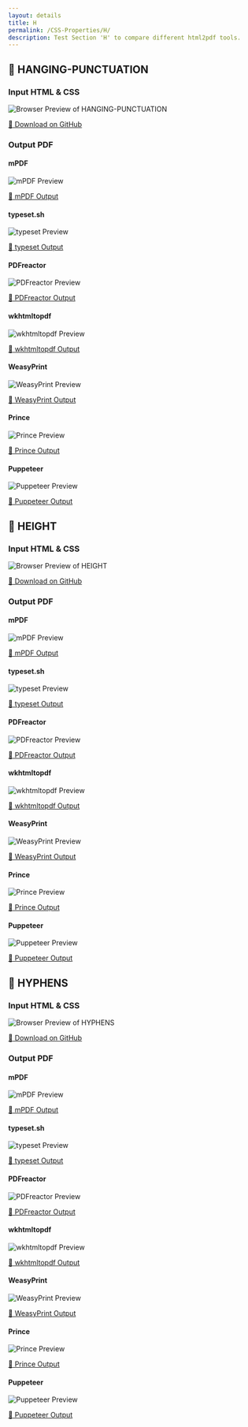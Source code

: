```yaml
---
layout: details
title: H
permalink: /CSS-Properties/H/
description: Test Section 'H' to compare different html2pdf tools.
---
```




## 🔬 HANGING-PUNCTUATION

### Input HTML & CSS

<div class="browser-mockup with-url">
    <div>
        <img src="/{{ page.path }}/../browser_screenshot__html_CSS_Properties_H_hanging-punctuation.html.pdf.png" alt="Browser Preview of HANGING-PUNCTUATION" />
    </div>
</div>
<p>
    <a href="https://raw.githubusercontent.com/azettl/compare.html2pdf.tools/master//html/CSS%20Properties/H/hanging-punctuation.html" target="_blank" rel="noopener">📄 Download on GitHub</a>
</p>

### Output PDF

<div class="details-boxes">
    <div>
        <h4>mPDF</h4>
        <img src="/{{ page.path }}/../mpdf__html_CSS_Properties_H_hanging-punctuation.html.png" alt="mPDF Preview" />
        <p>
            <a href="/{{ page.path }}/../mpdf__html_CSS_Properties_H_hanging-punctuation.html.pdf" target="_blank">📕 mPDF Output</a>
        </p>
    </div>
    <div>
        <h4>typeset.sh</h4>
        <img src="/{{ page.path }}/../typeset__html_CSS_Properties_H_hanging-punctuation.html.png" alt="typeset Preview" />
        <p>
            <a href="/{{ page.path }}/../typeset__html_CSS_Properties_H_hanging-punctuation.html.pdf" target="_blank">📕 typeset Output</a>
        </p>
    </div>
    <div>
        <h4>PDFreactor</h4>
        <img src="/{{ page.path }}/../pdfreactor__html_CSS_Properties_H_hanging-punctuation.html.png" alt="PDFreactor Preview" />
        <p>
            <a href="/{{ page.path }}/../pdfreactor__html_CSS_Properties_H_hanging-punctuation.html.pdf" target="_blank">📕 PDFreactor Output</a>
        </p>
    </div>
    <div>
        <h4>wkhtmltopdf</h4>
        <img src="/{{ page.path }}/../wkhtmltopdf__html_CSS_Properties_H_hanging-punctuation.html.png" alt="wkhtmltopdf Preview" />
        <p>
            <a href="/{{ page.path }}/../wkhtmltopdf__html_CSS_Properties_H_hanging-punctuation.html.pdf" target="_blank">📕 wkhtmltopdf Output</a>
        </p>
    </div>
    <div>
        <h4>WeasyPrint</h4>
        <img src="/{{ page.path }}/../weasyprint__html_CSS_Properties_H_hanging-punctuation.html.png" alt="WeasyPrint Preview" />
        <p>
            <a href="/{{ page.path }}/../weasyprint__html_CSS_Properties_H_hanging-punctuation.html.pdf" target="_blank">📕 WeasyPrint Output</a>
        </p>
    </div>
    <div>
        <h4>Prince</h4>
        <img src="/{{ page.path }}/../princexml__html_CSS_Properties_H_hanging-punctuation.html.png" alt="Prince Preview" />
        <p>
            <a href="/{{ page.path }}/../princexml__html_CSS_Properties_H_hanging-punctuation.html.pdf" target="_blank">📕 Prince Output</a>
        </p>
    </div>
    <div>
        <h4>Puppeteer</h4>
        <img src="/{{ page.path }}/../puppeteer__html_CSS_Properties_H_hanging-punctuation.html.png" alt="Puppeteer Preview" />
        <p>
            <a href="/{{ page.path }}/../puppeteer__html_CSS_Properties_H_hanging-punctuation.html.pdf" target="_blank">📕 Puppeteer Output</a>
        </p>
    </div>
</div>

## 🔬 HEIGHT

### Input HTML & CSS

<div class="browser-mockup with-url">
    <div>
        <img src="/{{ page.path }}/../browser_screenshot__html_CSS_Properties_H_height.html.pdf.png" alt="Browser Preview of HEIGHT" />
    </div>
</div>
<p>
    <a href="https://raw.githubusercontent.com/azettl/compare.html2pdf.tools/master//html/CSS%20Properties/H/height.html" target="_blank" rel="noopener">📄 Download on GitHub</a>
</p>

### Output PDF

<div class="details-boxes">
    <div>
        <h4>mPDF</h4>
        <img src="/{{ page.path }}/../mpdf__html_CSS_Properties_H_height.html.png" alt="mPDF Preview" />
        <p>
            <a href="/{{ page.path }}/../mpdf__html_CSS_Properties_H_height.html.pdf" target="_blank">📕 mPDF Output</a>
        </p>
    </div>
    <div>
        <h4>typeset.sh</h4>
        <img src="/{{ page.path }}/../typeset__html_CSS_Properties_H_height.html.png" alt="typeset Preview" />
        <p>
            <a href="/{{ page.path }}/../typeset__html_CSS_Properties_H_height.html.pdf" target="_blank">📕 typeset Output</a>
        </p>
    </div>
    <div>
        <h4>PDFreactor</h4>
        <img src="/{{ page.path }}/../pdfreactor__html_CSS_Properties_H_height.html.png" alt="PDFreactor Preview" />
        <p>
            <a href="/{{ page.path }}/../pdfreactor__html_CSS_Properties_H_height.html.pdf" target="_blank">📕 PDFreactor Output</a>
        </p>
    </div>
    <div>
        <h4>wkhtmltopdf</h4>
        <img src="/{{ page.path }}/../wkhtmltopdf__html_CSS_Properties_H_height.html.png" alt="wkhtmltopdf Preview" />
        <p>
            <a href="/{{ page.path }}/../wkhtmltopdf__html_CSS_Properties_H_height.html.pdf" target="_blank">📕 wkhtmltopdf Output</a>
        </p>
    </div>
    <div>
        <h4>WeasyPrint</h4>
        <img src="/{{ page.path }}/../weasyprint__html_CSS_Properties_H_height.html.png" alt="WeasyPrint Preview" />
        <p>
            <a href="/{{ page.path }}/../weasyprint__html_CSS_Properties_H_height.html.pdf" target="_blank">📕 WeasyPrint Output</a>
        </p>
    </div>
    <div>
        <h4>Prince</h4>
        <img src="/{{ page.path }}/../princexml__html_CSS_Properties_H_height.html.png" alt="Prince Preview" />
        <p>
            <a href="/{{ page.path }}/../princexml__html_CSS_Properties_H_height.html.pdf" target="_blank">📕 Prince Output</a>
        </p>
    </div>
    <div>
        <h4>Puppeteer</h4>
        <img src="/{{ page.path }}/../puppeteer__html_CSS_Properties_H_height.html.png" alt="Puppeteer Preview" />
        <p>
            <a href="/{{ page.path }}/../puppeteer__html_CSS_Properties_H_height.html.pdf" target="_blank">📕 Puppeteer Output</a>
        </p>
    </div>
</div>

## 🔬 HYPHENS

### Input HTML & CSS

<div class="browser-mockup with-url">
    <div>
        <img src="/{{ page.path }}/../browser_screenshot__html_CSS_Properties_H_hyphens.html.pdf.png" alt="Browser Preview of HYPHENS" />
    </div>
</div>
<p>
    <a href="https://raw.githubusercontent.com/azettl/compare.html2pdf.tools/master//html/CSS%20Properties/H/hyphens.html" target="_blank" rel="noopener">📄 Download on GitHub</a>
</p>

### Output PDF

<div class="details-boxes">
    <div>
        <h4>mPDF</h4>
        <img src="/{{ page.path }}/../mpdf__html_CSS_Properties_H_hyphens.html.png" alt="mPDF Preview" />
        <p>
            <a href="/{{ page.path }}/../mpdf__html_CSS_Properties_H_hyphens.html.pdf" target="_blank">📕 mPDF Output</a>
        </p>
    </div>
    <div>
        <h4>typeset.sh</h4>
        <img src="/{{ page.path }}/../typeset__html_CSS_Properties_H_hyphens.html.png" alt="typeset Preview" />
        <p>
            <a href="/{{ page.path }}/../typeset__html_CSS_Properties_H_hyphens.html.pdf" target="_blank">📕 typeset Output</a>
        </p>
    </div>
    <div>
        <h4>PDFreactor</h4>
        <img src="/{{ page.path }}/../pdfreactor__html_CSS_Properties_H_hyphens.html.png" alt="PDFreactor Preview" />
        <p>
            <a href="/{{ page.path }}/../pdfreactor__html_CSS_Properties_H_hyphens.html.pdf" target="_blank">📕 PDFreactor Output</a>
        </p>
    </div>
    <div>
        <h4>wkhtmltopdf</h4>
        <img src="/{{ page.path }}/../wkhtmltopdf__html_CSS_Properties_H_hyphens.html.png" alt="wkhtmltopdf Preview" />
        <p>
            <a href="/{{ page.path }}/../wkhtmltopdf__html_CSS_Properties_H_hyphens.html.pdf" target="_blank">📕 wkhtmltopdf Output</a>
        </p>
    </div>
    <div>
        <h4>WeasyPrint</h4>
        <img src="/{{ page.path }}/../weasyprint__html_CSS_Properties_H_hyphens.html.png" alt="WeasyPrint Preview" />
        <p>
            <a href="/{{ page.path }}/../weasyprint__html_CSS_Properties_H_hyphens.html.pdf" target="_blank">📕 WeasyPrint Output</a>
        </p>
    </div>
    <div>
        <h4>Prince</h4>
        <img src="/{{ page.path }}/../princexml__html_CSS_Properties_H_hyphens.html.png" alt="Prince Preview" />
        <p>
            <a href="/{{ page.path }}/../princexml__html_CSS_Properties_H_hyphens.html.pdf" target="_blank">📕 Prince Output</a>
        </p>
    </div>
    <div>
        <h4>Puppeteer</h4>
        <img src="/{{ page.path }}/../puppeteer__html_CSS_Properties_H_hyphens.html.png" alt="Puppeteer Preview" />
        <p>
            <a href="/{{ page.path }}/../puppeteer__html_CSS_Properties_H_hyphens.html.pdf" target="_blank">📕 Puppeteer Output</a>
        </p>
    </div>
</div>


